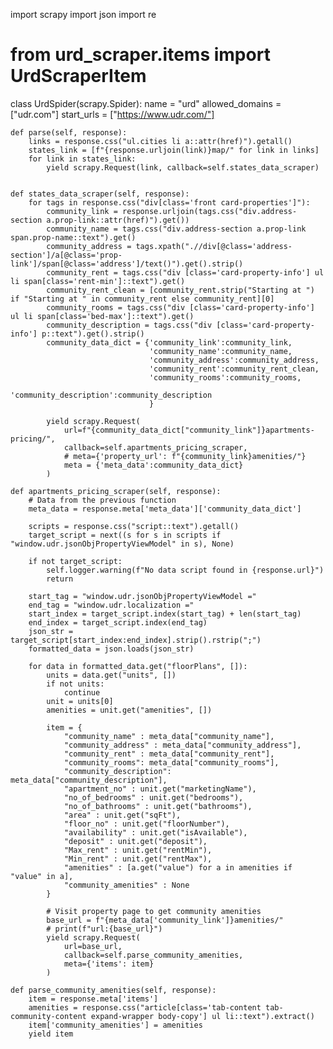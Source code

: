 import scrapy
import json
import re
# from urd_scraper.items import UrdScraperItem


class UrdSpider(scrapy.Spider):
    name = "urd"
    allowed_domains = ["udr.com"]
    start_urls = ["https://www.udr.com/"]


    def parse(self, response):
        links = response.css("ul.cities li a::attr(href)").getall()
        states_link = [f"{response.urljoin(link)}map/" for link in links]
        for link in states_link:
            yield scrapy.Request(link, callback=self.states_data_scraper)


    def states_data_scraper(self, response):
        for tags in response.css("div[class='front card-properties']"):
            community_link = response.urljoin(tags.css("div.address-section a.prop-link::attr(href)").get())
            community_name = tags.css("div.address-section a.prop-link span.prop-name::text").get()
            community_address = tags.xpath(".//div[@class='address-section']/a[@class='prop-link']/span[@class='address']/text()").get().strip()
            community_rent = tags.css("div [class='card-property-info'] ul li span[class='rent-min']::text").get()
            community_rent_clean = [community_rent.strip("Starting at ") if "Starting at " in community_rent else community_rent][0]
            community_rooms = tags.css("div [class='card-property-info'] ul li span[class='bed-max']::text").get()
            community_description = tags.css("div [class='card-property-info'] p::text").get().strip()
            community_data_dict = {'community_link':community_link,
                                   'community_name':community_name,
                                   'community_address':community_address,
                                   'community_rent':community_rent_clean,
                                   'community_rooms':community_rooms,
                                   'community_description':community_description
                                   }

            yield scrapy.Request(
                url=f"{community_data_dict["community_link"]}apartments-pricing/",
                callback=self.apartments_pricing_scraper,
                # meta={'property_url': f"{community_link}amenities/"}
                meta = {'meta_data':community_data_dict}
            )

    def apartments_pricing_scraper(self, response):
        # Data from the previous function
        meta_data = response.meta['meta_data']['community_data_dict']

        scripts = response.css("script::text").getall()
        target_script = next((s for s in scripts if "window.udr.jsonObjPropertyViewModel" in s), None)

        if not target_script:
            self.logger.warning(f"No data script found in {response.url}")
            return

        start_tag = "window.udr.jsonObjPropertyViewModel ="
        end_tag = "window.udr.localization ="
        start_index = target_script.index(start_tag) + len(start_tag)
        end_index = target_script.index(end_tag)
        json_str = target_script[start_index:end_index].strip().rstrip(";")
        formatted_data = json.loads(json_str)

        for data in formatted_data.get("floorPlans", []):
            units = data.get("units", [])
            if not units:
                continue
            unit = units[0]
            amenities = unit.get("amenities", [])

            item = {
                "community_name" : meta_data["community_name"],
                "community_address" : meta_data["community_address"],
                "community_rent" : meta_data["community_rent"],
                "community_rooms": meta_data["community_rooms"],
                "community_description": meta_data["community_description"],
                "apartment_no" : unit.get("marketingName"),
                "no_of_bedrooms" : unit.get("bedrooms"),
                "no_of_bathrooms" : unit.get("bathrooms"),
                "area" : unit.get("sqFt"),
                "floor_no" : unit.get("floorNumber"),
                "availability" : unit.get("isAvailable"),
                "deposit" : unit.get("deposit"),
                "Max_rent" : unit.get("rentMin"),
                "Min_rent" : unit.get("rentMax"),
                "amenities" : [a.get("value") for a in amenities if "value" in a],
                "community_amenities" : None
            }

            # Visit property page to get community amenities
            base_url = f"{meta_data['community_link']}amenities/"
            # print(f"url:{base_url}")
            yield scrapy.Request(
                url=base_url,
                callback=self.parse_community_amenities,
                meta={'items': item}
            )

    def parse_community_amenities(self, response):
        item = response.meta['items']
        amenities = response.css("article[class='tab-content tab-community-content expand-wrapper body-copy'] ul li::text").extract()
        item['community_amenities'] = amenities
        yield item

